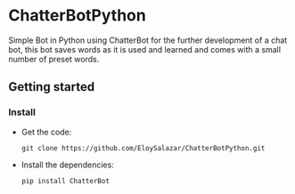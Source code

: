 # ChatterBotPython
Simple Bot in Python using ChatterBot for the further development of a chat bot, this bot saves words as it is used and learned and comes with a small number of preset words.

## Getting started

### Install
- Get the code:

    ```
    git clone https://github.com/EloySalazar/ChatterBotPython.git
    ```
- Install the dependencies:
    ```
    pip install ChatterBot
    ```
